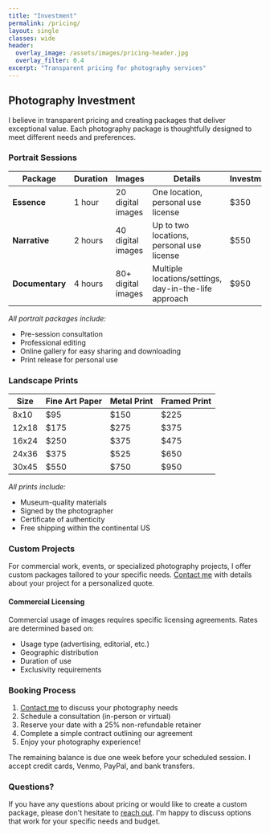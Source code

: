 ```yaml
---
title: "Investment"
permalink: /pricing/
layout: single
classes: wide
header:
  overlay_image: /assets/images/pricing-header.jpg
  overlay_filter: 0.4
excerpt: "Transparent pricing for photography services"
---
```


## Photography Investment

I believe in transparent pricing and creating packages that deliver exceptional value. Each photography package is thoughtfully designed to meet different needs and preferences.

### Portrait Sessions

| Package | Duration | Images | Details | Investment |
|---------|----------|--------|---------|------------|
| **Essence** | 1 hour | 20 digital images | One location, personal use license | $350 |
| **Narrative** | 2 hours | 40 digital images | Up to two locations, personal use license | $550 |
| **Documentary** | 4 hours | 80+ digital images | Multiple locations/settings, day-in-the-life approach | $950 |

*All portrait packages include:*
- Pre-session consultation
- Professional editing
- Online gallery for easy sharing and downloading
- Print release for personal use

### Landscape Prints

| Size | Fine Art Paper | Metal Print | Framed Print |
|------|---------------|------------|-------------|
| 8x10 | $95 | $150 | $225 |
| 12x18 | $175 | $275 | $375 |
| 16x24 | $250 | $375 | $475 |
| 24x36 | $375 | $525 | $650 |
| 30x45 | $550 | $750 | $950 |

*All prints include:*
- Museum-quality materials
- Signed by the photographer
- Certificate of authenticity
- Free shipping within the continental US

### Custom Projects

For commercial work, events, or specialized photography projects, I offer custom packages tailored to your specific needs. [Contact me](/contact/) with details about your project for a personalized quote.

#### Commercial Licensing

Commercial usage of images requires specific licensing agreements. Rates are determined based on:
- Usage type (advertising, editorial, etc.)
- Geographic distribution
- Duration of use
- Exclusivity requirements

### Booking Process

1. [Contact me](/contact/) to discuss your photography needs
2. Schedule a consultation (in-person or virtual)
3. Reserve your date with a 25% non-refundable retainer
4. Complete a simple contract outlining our agreement
5. Enjoy your photography experience!

The remaining balance is due one week before your scheduled session. I accept credit cards, Venmo, PayPal, and bank transfers.

### Questions?

If you have any questions about pricing or would like to create a custom package, please don't hesitate to [reach out](/contact/). I'm happy to discuss options that work for your specific needs and budget.